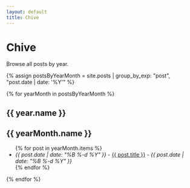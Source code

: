 ```yaml
---
layout: default
title: Chive
---
```


# Chive

Browse all posts by year.

{% assign postsByYearMonth = site.posts | group_by_exp: "post", "post.date | date: '%Y'" %}

{% for yearMonth in postsByYearMonth %}
  <h2>{{ year.name }}</h2>

  <h2>{{ yearMonth.name }}</h2>
  <ul>
    {% for post in yearMonth.items %}
      <li><i>{{ post.date | date: "%B %-d %Y" }}</i> - <a href="{{ site.baseurl }}{{ post.url }}">{{ post.title }}</a> - <i>{{ post.date | date: "%B %-d %Y" }}</i></li>
    {% endfor %}
  </ul>
{% endfor %}
